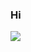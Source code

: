 ### Hi

![](https://psv4.userapi.com/c812725/u141839411/docs/024fc456245c/papich_dance.gif?extra=Zk6RGY7SPQOUb1JqPYlEkbK3RfWwQcCs_Et73l_l9mcOT8dcM2pOCs9cQlixxK_e8SgAIKgG6It0mSKhHifFKS4t9xpRbGi7ROhOpmEcQBDRcu69nExG9DmtIQHxDD8aItFSPjoigVD89FjZrfwyycU)

<!--
**Nerq1337/Nerq1337** is a ✨ _special_ ✨ repository because its `README.md` (this file) appears on your GitHub profile.

Here are some ideas to get you started:

- 🔭 I’m currently working on ...
- 🌱 I’m currently learning ...
- 👯 I’m looking to collaborate on ...
- 🤔 I’m looking for help with ...
- 💬 Ask me about ...
- 📫 How to reach me: ...
- 😄 Pronouns: ...
- ⚡ Fun fact: ...
-->
